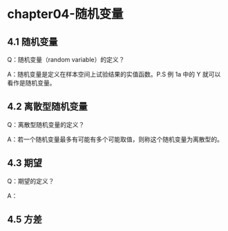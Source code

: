 # chapter04-随机变量

## 4.1 随机变量

Q：随机变量（random variable）的定义？

A：随机变量是定义在样本空间上试验结果的实值函数。P.S 例 1a 中的 Y 就可以看作是随机变量。

## 4.2 离散型随机变量

Q：离散型随机变量的定义？

A：若一个随机变量最多有可能有多个可能取值，则称这个随机变量为离散型的。

## 4.3 期望

Q：期望的定义？

A：

## 4.5 方差

##
